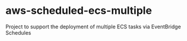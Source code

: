 # aws-scheduled-ecs-multiple
Project to support the deployment of multiple ECS tasks via EventBridge Schedules

